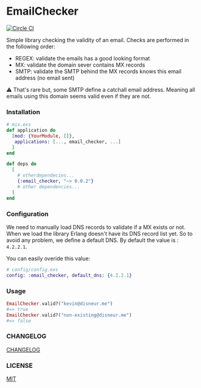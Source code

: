 # EmailChecker

[![Circle CI](https://circleci.com/gh/kdisneur/email_checker/tree/master.svg?style=svg)](https://circleci.com/gh/kdisneur/email_checker/tree/master)

Simple library checking the validity of an email. Checks are performed in the
following order:

* REGEX: validate the emails has a good looking format
* MX: validate the domain sever contains MX records
* SMTP: validate the SMTP behind the MX records knows this email address (no
email sent)

:warning: That's rare but, some SMTP define a catchall email address. Meaning
all emails using this domain seems valid even if they are not.

### Installation

```elixir
# mix.exs
def application do
  [mod: {YourModule, []},
   applications: [..., email_checker, ...]
  ]
end

def deps do
  [
    # otherdependecies...
    {:email_checker, "~> 0.0.2"}
    # other dependencies...
  ]
end
```

### Configuration

We need to manually load DNS records to validate if a MX exists or not. When
we load the library Erlang doesn't have its DNS record list yet. So to avoid
any problem, we define a default DNS. By default the value is : `4.2.2.1`.

You can easily overide this value:

```elixir
# config/config.exs
config: :email_checker, default_dns: {4.2.2.1}
```

### Usage

```elixir
EmailChecker.valid?("kevin@disneur.me")
#=> true
EmailChecker.valid?("non-existing@disneur.me")
#=> false
```

### CHANGELOG

[CHANGELOG](https://github.com/kdisneur/email_checker/blob/master/CHANGELOG)

### LICENSE

[MIT](https://github.com/kdisneur/email_checker/blob/master/LICENSE)
